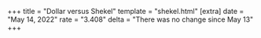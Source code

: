 +++
title = "Dollar versus Shekel"
template = "shekel.html"
[extra]
date = "May 14, 2022"
rate = "3.408"
delta = "There was no change since May 13"
+++
